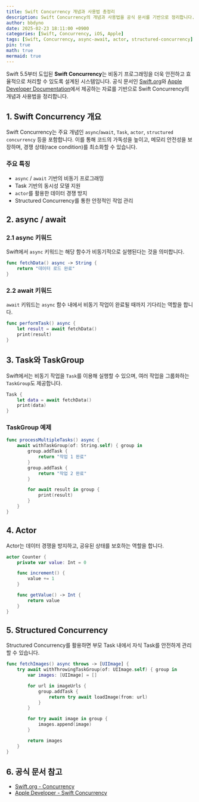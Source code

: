 ```yaml
---
title: Swift Concurrency 개념과 사용법 총정리
description: Swift Concurrency의 개념과 사용법을 공식 문서를 기반으로 정리합니다.
author: bbdyno
date: 2025-02-23 18:11:00 +0900
categories: [Swift, Concurrency, iOS, Apple]
tags: [Swift, Concurrency, async-await, actor, structured-concurrency]
pin: true
math: true
mermaid: true
---
```

Swift 5.5부터 도입된 **Swift Concurrency**는 비동기 프로그래밍을 더욱 안전하고 효율적으로 처리할 수 있도록 설계된 시스템입니다. 공식 문서인 [Swift.org](https://www.swift.org)와 [Apple Developer Documentation](https://developer.apple.com/documentation/swift)에서 제공하는 자료를 기반으로 Swift Concurrency의 개념과 사용법을 정리합니다.

## 1. Swift Concurrency 개요

Swift Concurrency는 주요 개념인 `async`/`await`, `Task`, `actor`, `structured concurrency` 등을 포함합니다. 이를 통해 코드의 가독성을 높이고, 메모리 안전성을 보장하며, 경쟁 상태(race condition)를 최소화할 수 있습니다.

### 주요 특징
- `async` / `await` 기반의 비동기 프로그래밍
- Task 기반의 동시성 모델 지원
- `actor`를 활용한 데이터 경쟁 방지
- Structured Concurrency를 통한 안정적인 작업 관리

## 2. async / await

### 2.1 async 키워드

Swift에서 `async` 키워드는 해당 함수가 비동기적으로 실행된다는 것을 의미합니다.

```swift
func fetchData() async -> String {
    return "데이터 로드 완료"
}
```

### 2.2 await 키워드

`await` 키워드는 `async` 함수 내에서 비동기 작업이 완료될 때까지 기다리는 역할을 합니다.

```swift
func performTask() async {
    let result = await fetchData()
    print(result)
}
```

## 3. Task와 TaskGroup

Swift에서는 비동기 작업을 `Task`를 이용해 실행할 수 있으며, 여러 작업을 그룹화하는 `TaskGroup`도 제공합니다.

```swift
Task {
    let data = await fetchData()
    print(data)
}
```

### TaskGroup 예제

```swift
func processMultipleTasks() async {
    await withTaskGroup(of: String.self) { group in
        group.addTask {
            return "작업 1 완료"
        }
        group.addTask {
            return "작업 2 완료"
        }

        for await result in group {
            print(result)
        }
    }
}
```

## 4. Actor

Actor는 데이터 경쟁을 방지하고, 공유된 상태를 보호하는 역할을 합니다.

```swift
actor Counter {
    private var value: Int = 0

    func increment() {
        value += 1
    }

    func getValue() -> Int {
        return value
    }
}
```

## 5. Structured Concurrency

Structured Concurrency를 활용하면 부모 Task 내에서 자식 Task를 안전하게 관리할 수 있습니다.

```swift
func fetchImages() async throws -> [UIImage] {
    try await withThrowingTaskGroup(of: UIImage.self) { group in
        var images: [UIImage] = []

        for url in imageUrls {
            group.addTask {
                return try await loadImage(from: url)
            }
        }

        for try await image in group {
            images.append(image)
        }

        return images
    }
}
```

## 6. 공식 문서 참고
- [Swift.org - Concurrency](https://www.swift.org/swift-book/LanguageGuide/Concurrency.html)
- [Apple Developer - Swift Concurrency](https://developer.apple.com/documentation/swift/swift_concurrency)
